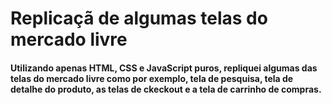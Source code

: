# Replicaçã de algumas telas do mercado livre

#### Utilizando apenas HTML, CSS e JavaScript puros, repliquei algumas das telas do mercado livre como por exemplo, tela de pesquisa, tela de detalhe do produto, as telas de ckeckout e a tela de carrinho de compras.
